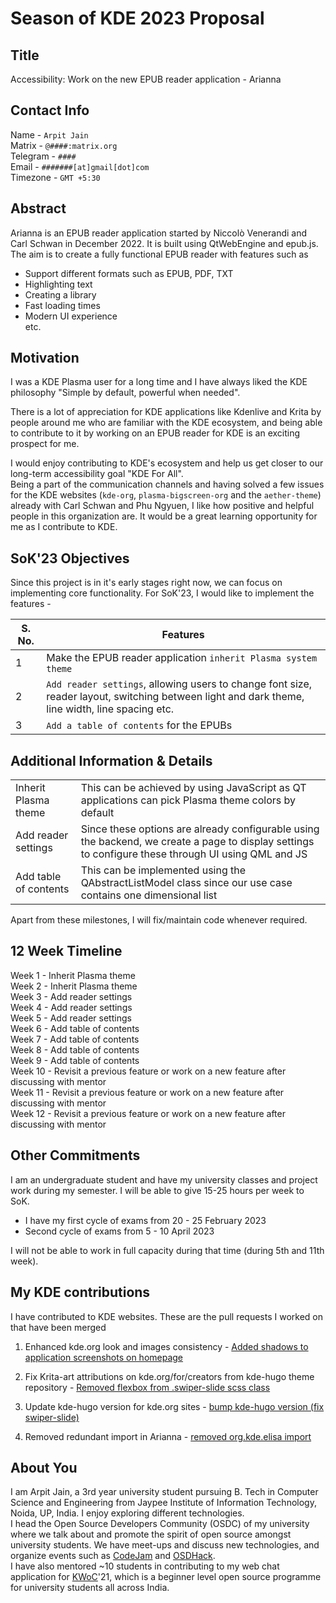 # Season of KDE 2023 Proposal

## Title
Accessibility: Work on the new EPUB reader application - Arianna

## Contact Info
Name - `Arpit Jain`  
Matrix - `@####:matrix.org`  
Telegram - `####`  
Email - `#######[at]gmail[dot]com`  
Timezone - `GMT +5:30`

## Abstract
Arianna is an EPUB reader application started by Niccolò Venerandi and Carl Schwan in December 2022. It is built using QtWebEngine and epub.js. The aim is to create a fully functional EPUB reader with features such as 
* Support different formats such as EPUB, PDF, TXT
* Highlighting text
* Creating a library
* Fast loading times
* Modern UI experience  
etc.

## Motivation
I was a KDE Plasma user for a long time and I have always liked the KDE philosophy "Simple by default, powerful when needed".  

There is a lot of appreciation for KDE applications like Kdenlive and Krita by people around me who are familiar with the KDE ecosystem, and being able to contribute to it by working on an EPUB reader for KDE is an exciting prospect for me.  

I would enjoy contributing to KDE's ecosystem and help us get closer to our long-term accessibility goal "KDE For All".  
Being a part of the communication channels and having solved a few issues for the KDE websites (`kde-org`, `plasma-bigscreen-org` and the `aether-theme`) already with Carl Schwan and Phu Ngyuen, I like how positive and helpful people in this organization are. It would be a great learning opportunity for me as I contribute to KDE.


## SoK'23 Objectives
Since this project is in it's early stages right now, we can focus on implementing core functionality. For SoK'23, I would like to implement the features -  

| S. No. | Features |
| ------ | -------- |
| 1 | Make the EPUB reader application `inherit Plasma system theme` |
| 2 | `Add reader settings`, allowing users to change font size, reader layout, switching between light and dark theme, line width, line spacing etc. |
| 3| `Add a table of contents` for the EPUBs |

## Additional Information & Details
<table>
<tr> <td> Inherit Plasma theme </td> <td> This can be achieved by using JavaScript as QT applications can pick Plasma theme colors by default </td> </tr>

<tr> <td> Add reader settings </td> <td> Since these options are already configurable using the backend, we create a page to display settings to configure these through UI using QML and JS </td> </tr>

<tr> <td> Add table of contents </td> <td> This can be implemented using the QAbstractListModel class since our use case contains one dimensional list </td> </tr>
</table>

Apart from these milestones, I will fix/maintain code whenever required.  

## 12 Week Timeline
Week 1 - Inherit Plasma theme  
Week 2 - Inherit Plasma theme  
Week 3 - Add reader settings  
Week 4 - Add reader settings   
Week 5 - Add reader settings  
Week 6 - Add table of contents  
Week 7 - Add table of contents  
Week 8 - Add table of contents  
Week 9 - Add table of contents  
Week 10 - Revisit a previous feature or work on a new feature after discussing with mentor  
Week 11 - Revisit a previous feature or work on a new feature after discussing with mentor  
Week 12 - Revisit a previous feature or work on a new feature after discussing with mentor  

## Other Commitments
I am an undergraduate student and have my university classes and project work during my semester. I will be able to give 15-25 hours per week to SoK.
* I have my first cycle of exams from 20 - 25 February 2023
* Second cycle of exams from 5 - 10 April 2023

I will not be able to work in full capacity during that time (during 5th and 11th week).

## My KDE contributions
I have contributed to KDE websites. These are the pull requests I worked on that have been merged
1. Enhanced kde.org look and images consistency - [Added shadows to application screenshots on homepage](https://invent.kde.org/websites/kde-org/-/merge_requests/168)

2. Fix Krita-art attributions on kde.org/for/creators from kde-hugo theme repository - [Removed flexbox from .swiper-slide scss class](https://invent.kde.org/websites/aether-sass/-/merge_requests/76)  

3. Update kde-hugo version for kde.org sites - [bump kde-hugo version (fix swiper-slide)
](https://invent.kde.org/websites/kde-org/-/merge_requests/170)

4. Removed redundant import in Arianna - [removed org.kde.elisa import](https://invent.kde.org/graphics/arianna/-/merge_requests/5)

## About You
I am Arpit Jain, a 3rd year university student pursuing B. Tech in Computer Science and Engineering from Jaypee Institute of Information Technology, Noida, UP, India. I enjoy exploring different technologies.  
I head the Open Source Developers Community (OSDC) of my university where we talk about and promote the spirit of open source amongst university students. We have meet-ups and discuss new technologies, and organize events such as [CodeJam](https://github.com/osdc/codejam-v3) and [OSDHack](https://osdhackjiit.com/).  
I have also mentored ~10 students in contributing to my web chat application for [KWoC](https://kwoc.kossiitkgp.org/)'21, which is a beginner level open source programme for university students all across India.


